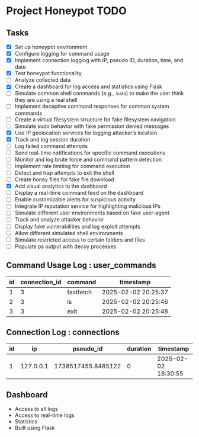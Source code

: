 # Project Honeypot TODO

## Tasks
- [x] Set up honeypot environment
- [X] Configure logging for command usage
- [x] Implement connection logging with IP, pseudo ID, duration, time, and date
- [x] Test honeypot functionality
- [ ] Analyze collected data
- [x] Create a dashboard for log access and statistics using Flask
- [ ] Simulate common shell commands (e.g., `sudo`) to make the user think they are using a real shell
- [ ] Implement deceptive command responses for common system commands
- [ ] Create a virtual filesystem structure for fake filesystem navigation
- [ ] Simulate sudo behavior with fake permission denied messages
- [x] Use IP geolocation services for logging attacker’s location
- [x] Track and log session duration
- [ ] Log failed command attempts
- [ ] Send real-time notifications for specific command executions
- [ ] Monitor and log brute force and command pattern detection
- [ ] Implement rate limiting for command execution
- [ ] Detect and trap attempts to exit the shell
- [ ] Create honey files for fake file download
- [x] Add visual analytics to the dashboard
- [ ] Display a real-time command feed on the dashboard
- [ ] Enable customizable alerts for suspicious activity
- [ ] Integrate IP reputation service for highlighting malicious IPs
- [ ] Simulate different user environments based on fake user-agent
- [ ] Track and analyze attacker behavior
- [ ] Display fake vulnerabilities and log exploit attempts
- [ ] Allow different simulated shell environments
- [ ] Simulate restricted access to certain folders and files
- [ ] Populate ps output with decoy processes

## Command Usage Log : user_commands

| id | connection_id | command   | timestamp           |
|----|---------------|-----------|---------------------|
| 1  | 3             | fastfetch | 2025-02-02 20:25:37 |
| 2  | 3             | ls        | 2025-02-02 20:25:46 |
| 3  | 3             | exit      | 2025-02-02 20:25:48 |

## Connection Log : connections

| id | ip        | pseudo_id           | duration | timestamp           |
|----|-----------|---------------------|----------|---------------------|
| 1  | 127.0.0.1 | 1738517455.8485122  | 0        | 2025-02-02 18:30:55 |

## Dashboard
- Access to all logs
- Access to real-time logs
- Statistics
- Built using Flask

